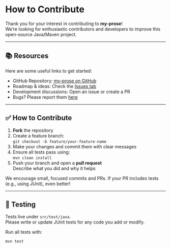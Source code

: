 # How to Contribute

Thank you for your interest in contributing to **my-prose**!  
We’re looking for enthusiastic contributors and developers to improve this open-source Java/Maven project.

---

## 📚 Resources

Here are some useful links to get started:

- GitHub Repository: [my-prose on GitHub](https://github.com/cookatsu/my-prose)
- Roadmap & ideas: Check the [Issues tab](https://github.com/cookatsu/my-prose/issues)
- Development discussions: Open an issue or create a PR
- Bugs? Please report them [here](https://github.com/cookatsu/my-prose/issues)

---

## ✅ How to Contribute

1. **Fork** the repository
2. Create a feature branch:  
   `git checkout -b feature/your-feature-name`
3. Make your changes and commit them with clear messages
4. Ensure all tests pass using:  
   `mvn clean install`
5. Push your branch and open a **pull request**  
   Describe what you did and why it helps

We encourage small, focused commits and PRs. If your PR includes tests (e.g., using JUnit), even better!

---

## 🧪 Testing

Tests live under `src/test/java`.  
Please write or update JUnit tests for any code you add or modify.

Run all tests with:

```bash
mvn test
